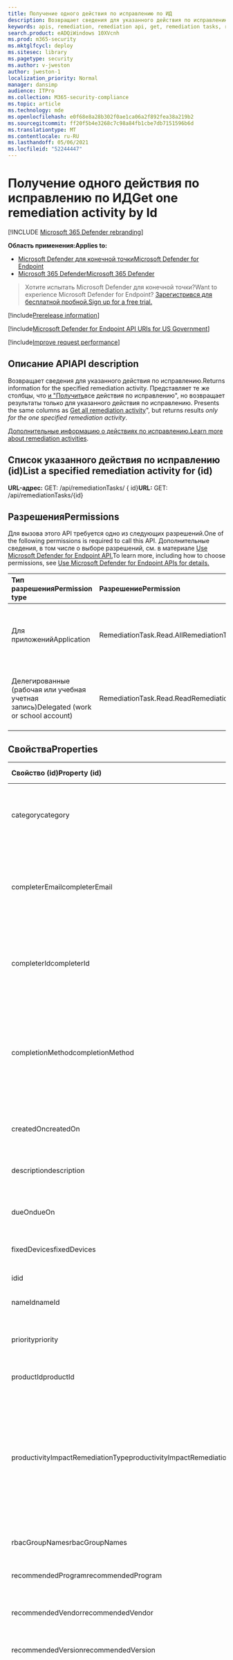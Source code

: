 ```yaml
---
title: Получение одного действия по исправлению по ИД
description: Возвращает сведения для указанного действия по исправлению.
keywords: apis, remediation, remediation api, get, remediation tasks, remediation by ID,
search.product: eADQiWindows 10XVcnh
ms.prod: m365-security
ms.mktglfcycl: deploy
ms.sitesec: library
ms.pagetype: security
ms.author: v-jweston
author: jweston-1
localization_priority: Normal
manager: dansimp
audience: ITPro
ms.collection: M365-security-compliance
ms.topic: article
ms.technology: mde
ms.openlocfilehash: e0f68e8a28b302f0ae1ca06a2f892fea38a219b2
ms.sourcegitcommit: ff20f5b4e3268c7c98a84fb1cbe7db7151596b6d
ms.translationtype: MT
ms.contentlocale: ru-RU
ms.lasthandoff: 05/06/2021
ms.locfileid: "52244447"
---
```

# <a name="get-one-remediation-activity-by-id"></a><span data-ttu-id="533e3-104">Получение одного действия по исправлению по ИД</span><span class="sxs-lookup"><span data-stu-id="533e3-104">Get one remediation activity by Id</span></span>

[!INCLUDE [Microsoft 365 Defender rebranding](../../includes/microsoft-defender.md)]

<span data-ttu-id="533e3-105">**Область применения:**</span><span class="sxs-lookup"><span data-stu-id="533e3-105">**Applies to:**</span></span>

- [<span data-ttu-id="533e3-106">Microsoft Defender для конечной точки</span><span class="sxs-lookup"><span data-stu-id="533e3-106">Microsoft Defender for Endpoint</span></span>](https://go.microsoft.com/fwlink/p/?linkid=2154037)
- [<span data-ttu-id="533e3-107">Microsoft 365 Defender</span><span class="sxs-lookup"><span data-stu-id="533e3-107">Microsoft 365 Defender</span></span>](https://go.microsoft.com/fwlink/?linkid=2118804)

> <span data-ttu-id="533e3-108">Хотите испытать Microsoft Defender для конечной точки?</span><span class="sxs-lookup"><span data-stu-id="533e3-108">Want to experience Microsoft Defender for Endpoint?</span></span> [<span data-ttu-id="533e3-109">Зарегистрився для бесплатной пробной.</span><span class="sxs-lookup"><span data-stu-id="533e3-109">Sign up for a free trial.</span></span>](https://www.microsoft.com/microsoft-365/windows/microsoft-defender-atp?ocid=docs-wdatp-exposedapis-abovefoldlink)

[!include[Prerelease information](../../includes/prerelease.md)]

[!include[Microsoft Defender for Endpoint API URIs for US Government](../../includes/microsoft-defender-api-usgov.md)]

[!include[Improve request performance](../../includes/improve-request-performance.md)]

## <a name="api-description"></a><span data-ttu-id="533e3-110">Описание API</span><span class="sxs-lookup"><span data-stu-id="533e3-110">API description</span></span>

<span data-ttu-id="533e3-111">Возвращает сведения для указанного действия по исправлению.</span><span class="sxs-lookup"><span data-stu-id="533e3-111">Returns information for the specified remediation activity.</span></span> <span data-ttu-id="533e3-112">Представляет те же столбцы, что [и "Получить](get-remediation-all-activities.md)все действия по исправлению", но возвращает результаты только для указанного действия по исправлению. </span><span class="sxs-lookup"><span data-stu-id="533e3-112">Presents the same columns as [Get all remediation activity](get-remediation-all-activities.md)", but returns results _only for the one specified remediation activity_.</span></span>

<span data-ttu-id="533e3-113">[Дополнительные информацию о действиях по исправлению.](tvm-remediation.md)</span><span class="sxs-lookup"><span data-stu-id="533e3-113">[Learn more about remediation activities](tvm-remediation.md).</span></span>

## <a name="list-a-specified-remediation-activity-for-id"></a><span data-ttu-id="533e3-114">Список указанного действия по исправлению (id)</span><span class="sxs-lookup"><span data-stu-id="533e3-114">List a specified remediation activity for (id)</span></span>

<span data-ttu-id="533e3-115">**URL-адрес:** GET: /api/remediationTasks/ \{ id\}</span><span class="sxs-lookup"><span data-stu-id="533e3-115">**URL:** GET: /api/remediationTasks/\{id\}</span></span>

## <a name="permissions"></a><span data-ttu-id="533e3-116">Разрешения</span><span class="sxs-lookup"><span data-stu-id="533e3-116">Permissions</span></span>

<span data-ttu-id="533e3-117">Для вызова этого API требуется одно из следующих разрешений.</span><span class="sxs-lookup"><span data-stu-id="533e3-117">One of the following permissions is required to call this API.</span></span> <span data-ttu-id="533e3-118">Дополнительные сведения, в том числе о выборе разрешений, см. в материале [Use Microsoft Defender for Endpoint API.](apis-intro.md)</span><span class="sxs-lookup"><span data-stu-id="533e3-118">To learn more, including how to choose permissions, see [Use Microsoft Defender for Endpoint APIs for details.](apis-intro.md)</span></span>

<span data-ttu-id="533e3-119">Тип разрешения</span><span class="sxs-lookup"><span data-stu-id="533e3-119">Permission type</span></span> | <span data-ttu-id="533e3-120">Разрешение</span><span class="sxs-lookup"><span data-stu-id="533e3-120">Permission</span></span> | <span data-ttu-id="533e3-121">Имя отображения разрешений</span><span class="sxs-lookup"><span data-stu-id="533e3-121">Permission display name</span></span>
:---|:---|:---
<span data-ttu-id="533e3-122">Для приложений</span><span class="sxs-lookup"><span data-stu-id="533e3-122">Application</span></span> | <span data-ttu-id="533e3-123">RemediationTask.Read.All</span><span class="sxs-lookup"><span data-stu-id="533e3-123">RemediationTask.Read.All</span></span> | <span data-ttu-id="533e3-124">\'Чтение сведений об уязвимостях управления угрозами и уязвимостью\'</span><span class="sxs-lookup"><span data-stu-id="533e3-124">\'Read Threat and Vulnerability Management vulnerability information\'</span></span>
<span data-ttu-id="533e3-125">Делегированные (рабочая или учебная учетная запись)</span><span class="sxs-lookup"><span data-stu-id="533e3-125">Delegated (work or school account)</span></span> | <span data-ttu-id="533e3-126">RemediationTask.Read.Read</span><span class="sxs-lookup"><span data-stu-id="533e3-126">RemediationTask.Read.Read</span></span> | <span data-ttu-id="533e3-127">\'Чтение сведений об уязвимостях управления угрозами и уязвимостью\'</span><span class="sxs-lookup"><span data-stu-id="533e3-127">\'Read Threat and Vulnerability Management vulnerability information\'</span></span>

## <a name="properties"></a><span data-ttu-id="533e3-128">Свойства</span><span class="sxs-lookup"><span data-stu-id="533e3-128">Properties</span></span>

<span data-ttu-id="533e3-129">Свойство (id)</span><span class="sxs-lookup"><span data-stu-id="533e3-129">Property (id)</span></span> | <span data-ttu-id="533e3-130">Тип данных</span><span class="sxs-lookup"><span data-stu-id="533e3-130">Data type</span></span> | <span data-ttu-id="533e3-131">Описание</span><span class="sxs-lookup"><span data-stu-id="533e3-131">Description</span></span> | <span data-ttu-id="533e3-132">Пример возвращенного значения</span><span class="sxs-lookup"><span data-stu-id="533e3-132">Example of a returned value</span></span>
:---|:---|:---|:---
<span data-ttu-id="533e3-133">category</span><span class="sxs-lookup"><span data-stu-id="533e3-133">category</span></span> | <span data-ttu-id="533e3-134">String</span><span class="sxs-lookup"><span data-stu-id="533e3-134">String</span></span> | <span data-ttu-id="533e3-135">Категория действия по исправлению (конфигурация программного обеспечения и безопасности)</span><span class="sxs-lookup"><span data-stu-id="533e3-135">Category of the remediation activity (Software/Security configuration)</span></span> | <span data-ttu-id="533e3-136">Программное обеспечение</span><span class="sxs-lookup"><span data-stu-id="533e3-136">Software</span></span>
<span data-ttu-id="533e3-137">completerEmail</span><span class="sxs-lookup"><span data-stu-id="533e3-137">completerEmail</span></span> | <span data-ttu-id="533e3-138">Строка</span><span class="sxs-lookup"><span data-stu-id="533e3-138">String</span></span> | <span data-ttu-id="533e3-139">Если действие по исправлению было выполнено вручную кем-то, в этом столбце содержится их электронная почта.</span><span class="sxs-lookup"><span data-stu-id="533e3-139">If the remediation activity was manually completed by someone, this column contains their email</span></span> | <span data-ttu-id="533e3-140">null</span><span class="sxs-lookup"><span data-stu-id="533e3-140">null</span></span>
<span data-ttu-id="533e3-141">completerId</span><span class="sxs-lookup"><span data-stu-id="533e3-141">completerId</span></span> | <span data-ttu-id="533e3-142">Строка</span><span class="sxs-lookup"><span data-stu-id="533e3-142">String</span></span> | <span data-ttu-id="533e3-143">Если действие по исправлению было выполнено вручную кем-то, этот столбец содержит их объектный id</span><span class="sxs-lookup"><span data-stu-id="533e3-143">If the remediation activity was manually completed by someone, this column contains their object id</span></span> | <span data-ttu-id="533e3-144">null</span><span class="sxs-lookup"><span data-stu-id="533e3-144">null</span></span>
<span data-ttu-id="533e3-145">completionMethod</span><span class="sxs-lookup"><span data-stu-id="533e3-145">completionMethod</span></span> | <span data-ttu-id="533e3-146">Строка</span><span class="sxs-lookup"><span data-stu-id="533e3-146">String</span></span> | <span data-ttu-id="533e3-147">Действие по исправлению может быть выполнено "автоматически" (если все устройства исправлены) или "вручную" человеком, который выбирает "метку как завершенную"</span><span class="sxs-lookup"><span data-stu-id="533e3-147">A remediation activity can be completed “automatically” (if all the devices are patched) or “manually” by a person who selects “mark as completed”</span></span> | <span data-ttu-id="533e3-148">Автоматически</span><span class="sxs-lookup"><span data-stu-id="533e3-148">Automatic</span></span>
<span data-ttu-id="533e3-149">createdOn</span><span class="sxs-lookup"><span data-stu-id="533e3-149">createdOn</span></span> | <span data-ttu-id="533e3-150">DateTime</span><span class="sxs-lookup"><span data-stu-id="533e3-150">DateTime</span></span> | <span data-ttu-id="533e3-151">Время создания этого действия по исправлению</span><span class="sxs-lookup"><span data-stu-id="533e3-151">Time this remediation activity was created</span></span> | <span data-ttu-id="533e3-152">2021-01-12T18:54:11.5499478Z</span><span class="sxs-lookup"><span data-stu-id="533e3-152">2021-01-12T18:54:11.5499478Z</span></span>
<span data-ttu-id="533e3-153">description</span><span class="sxs-lookup"><span data-stu-id="533e3-153">description</span></span> | <span data-ttu-id="533e3-154">Строка</span><span class="sxs-lookup"><span data-stu-id="533e3-154">String</span></span> | <span data-ttu-id="533e3-155">Описание этого действия по исправлению</span><span class="sxs-lookup"><span data-stu-id="533e3-155">Description of this remediation activity</span></span> | <span data-ttu-id="533e3-156">Обновите Microsoft Silverlight в более поздней версии, чтобы устранить известные уязвимости, влияющие на устройства.</span><span class="sxs-lookup"><span data-stu-id="533e3-156">Update Microsoft Silverlight  to a later version to mitigate known vulnerabilities affecting your devices.</span></span>
<span data-ttu-id="533e3-157">dueOn</span><span class="sxs-lookup"><span data-stu-id="533e3-157">dueOn</span></span> | <span data-ttu-id="533e3-158">DateTime</span><span class="sxs-lookup"><span data-stu-id="533e3-158">DateTime</span></span> | <span data-ttu-id="533e3-159">Дата, установленная создателем для этого действия по исправлению</span><span class="sxs-lookup"><span data-stu-id="533e3-159">Due date the creator set for this remediation activity</span></span> | <span data-ttu-id="533e3-160">2021-01-13T00:00:00Z</span><span class="sxs-lookup"><span data-stu-id="533e3-160">2021-01-13T00:00:00Z</span></span>
<span data-ttu-id="533e3-161">fixedDevices</span><span class="sxs-lookup"><span data-stu-id="533e3-161">fixedDevices</span></span> |  | <span data-ttu-id="533e3-162">Количество исправленных устройств</span><span class="sxs-lookup"><span data-stu-id="533e3-162">The number of devices that have been fixed</span></span> | <span data-ttu-id="533e3-163">2</span><span class="sxs-lookup"><span data-stu-id="533e3-163">2</span></span>
<span data-ttu-id="533e3-164">id</span><span class="sxs-lookup"><span data-stu-id="533e3-164">id</span></span> | <span data-ttu-id="533e3-165">Строка</span><span class="sxs-lookup"><span data-stu-id="533e3-165">String</span></span> | <span data-ttu-id="533e3-166">ID этого действия по исправлению</span><span class="sxs-lookup"><span data-stu-id="533e3-166">ID of this remediation activity</span></span> | <span data-ttu-id="533e3-167">097d9735-5479-4899-b1b7-77398899df92</span><span class="sxs-lookup"><span data-stu-id="533e3-167">097d9735-5479-4899-b1b7-77398899df92</span></span>
<span data-ttu-id="533e3-168">nameId</span><span class="sxs-lookup"><span data-stu-id="533e3-168">nameId</span></span> | <span data-ttu-id="533e3-169">Строка</span><span class="sxs-lookup"><span data-stu-id="533e3-169">String</span></span> | <span data-ttu-id="533e3-170">Связанное имя продукта</span><span class="sxs-lookup"><span data-stu-id="533e3-170">Related product name</span></span> | <span data-ttu-id="533e3-171">Microsoft Silverlight</span><span class="sxs-lookup"><span data-stu-id="533e3-171">Microsoft Silverlight</span></span>
<span data-ttu-id="533e3-172">priority</span><span class="sxs-lookup"><span data-stu-id="533e3-172">priority</span></span> | <span data-ttu-id="533e3-173">Строка</span><span class="sxs-lookup"><span data-stu-id="533e3-173">String</span></span> | <span data-ttu-id="533e3-174">Приоритет, установленный создателем для этого действия по исправлению (High\Medium\Low)</span><span class="sxs-lookup"><span data-stu-id="533e3-174">Priority the creator set for this remediation activity (High\Medium\Low)</span></span> | <span data-ttu-id="533e3-175">Высокий</span><span class="sxs-lookup"><span data-stu-id="533e3-175">High</span></span>
<span data-ttu-id="533e3-176">productId</span><span class="sxs-lookup"><span data-stu-id="533e3-176">productId</span></span> | <span data-ttu-id="533e3-177">Строка</span><span class="sxs-lookup"><span data-stu-id="533e3-177">String</span></span> | <span data-ttu-id="533e3-178">Соответствующий ID продукта</span><span class="sxs-lookup"><span data-stu-id="533e3-178">Related product ID</span></span> | <span data-ttu-id="533e3-179">microsoft-__-silverlight</span><span class="sxs-lookup"><span data-stu-id="533e3-179">microsoft-_-silverlight</span></span>
<span data-ttu-id="533e3-180">productivityImpactRemediationType</span><span class="sxs-lookup"><span data-stu-id="533e3-180">productivityImpactRemediationType</span></span> | <span data-ttu-id="533e3-181">Строка</span><span class="sxs-lookup"><span data-stu-id="533e3-181">String</span></span> | <span data-ttu-id="533e3-182">Несколько изменений конфигурации можно запросить только для устройств без влияния пользователя.</span><span class="sxs-lookup"><span data-stu-id="533e3-182">A few configuration changes could be requested only for devices with no user impact.</span></span> <span data-ttu-id="533e3-183">Это значение указывает на выбор между "всеми выставленными устройствами" или "только устройствами без влияния пользователя".</span><span class="sxs-lookup"><span data-stu-id="533e3-183">This value indicate the selection between “all exposed devices” or “only devices with no user impact.”</span></span> | <span data-ttu-id="533e3-184">AllExposedAssets</span><span class="sxs-lookup"><span data-stu-id="533e3-184">AllExposedAssets</span></span>
<span data-ttu-id="533e3-185">rbacGroupNames</span><span class="sxs-lookup"><span data-stu-id="533e3-185">rbacGroupNames</span></span> | <span data-ttu-id="533e3-186">Строка</span><span class="sxs-lookup"><span data-stu-id="533e3-186">String</span></span> | <span data-ttu-id="533e3-187">Связанные имена групп устройств</span><span class="sxs-lookup"><span data-stu-id="533e3-187">Related device group names</span></span> | <span data-ttu-id="533e3-188">[ "Windows Серверы", "Windows 10" ]</span><span class="sxs-lookup"><span data-stu-id="533e3-188">[ "Windows Servers", "Windows 10" ]</span></span>
<span data-ttu-id="533e3-189">recommendedProgram</span><span class="sxs-lookup"><span data-stu-id="533e3-189">recommendedProgram</span></span> | <span data-ttu-id="533e3-190">Строка</span><span class="sxs-lookup"><span data-stu-id="533e3-190">String</span></span> | <span data-ttu-id="533e3-191">Рекомендуемая программа для обновления до</span><span class="sxs-lookup"><span data-stu-id="533e3-191">Recommended program to upgrade to</span></span> | <span data-ttu-id="533e3-192">null</span><span class="sxs-lookup"><span data-stu-id="533e3-192">null</span></span>
<span data-ttu-id="533e3-193">recommendedVendor</span><span class="sxs-lookup"><span data-stu-id="533e3-193">recommendedVendor</span></span> | <span data-ttu-id="533e3-194">Строка</span><span class="sxs-lookup"><span data-stu-id="533e3-194">String</span></span> | <span data-ttu-id="533e3-195">Рекомендуемый поставщик для обновления до</span><span class="sxs-lookup"><span data-stu-id="533e3-195">Recommended vendor to upgrade to</span></span> | <span data-ttu-id="533e3-196">null</span><span class="sxs-lookup"><span data-stu-id="533e3-196">null</span></span>
<span data-ttu-id="533e3-197">recommendedVersion</span><span class="sxs-lookup"><span data-stu-id="533e3-197">recommendedVersion</span></span> | <span data-ttu-id="533e3-198">Строка</span><span class="sxs-lookup"><span data-stu-id="533e3-198">String</span></span> | <span data-ttu-id="533e3-199">Рекомендуемая версия для обновления и обновления до</span><span class="sxs-lookup"><span data-stu-id="533e3-199">Recommended version to update/upgrade to</span></span> | <span data-ttu-id="533e3-200">null</span><span class="sxs-lookup"><span data-stu-id="533e3-200">null</span></span>
<span data-ttu-id="533e3-201">relatedComponent</span><span class="sxs-lookup"><span data-stu-id="533e3-201">relatedComponent</span></span> | <span data-ttu-id="533e3-202">Строка</span><span class="sxs-lookup"><span data-stu-id="533e3-202">String</span></span> | <span data-ttu-id="533e3-203">Связанный компонент этого действия по исправлению (аналогичный связанному компоненту для рекомендации по безопасности)</span><span class="sxs-lookup"><span data-stu-id="533e3-203">Related component of this remediation activity (similar to the related component for a security recommendation)</span></span> | <span data-ttu-id="533e3-204">Microsoft Microsoft Silverlight</span><span class="sxs-lookup"><span data-stu-id="533e3-204">Microsoft Microsoft Silverlight</span></span>
<span data-ttu-id="533e3-205">requesterEmail</span><span class="sxs-lookup"><span data-stu-id="533e3-205">requesterEmail</span></span> | <span data-ttu-id="533e3-206">Строка</span><span class="sxs-lookup"><span data-stu-id="533e3-206">String</span></span> | <span data-ttu-id="533e3-207">Адрес электронной почты создателя</span><span class="sxs-lookup"><span data-stu-id="533e3-207">Creator email address</span></span> | <span data-ttu-id="533e3-208">globaladmin@UserName.contoso.com</span><span class="sxs-lookup"><span data-stu-id="533e3-208">globaladmin@UserName.contoso.com</span></span>
<span data-ttu-id="533e3-209">requesterId</span><span class="sxs-lookup"><span data-stu-id="533e3-209">requesterId</span></span> | <span data-ttu-id="533e3-210">Строка</span><span class="sxs-lookup"><span data-stu-id="533e3-210">String</span></span> | <span data-ttu-id="533e3-211">ID объекта Creator</span><span class="sxs-lookup"><span data-stu-id="533e3-211">Creator object id</span></span> | <span data-ttu-id="533e3-212">r647211f-2e16-43f2-a480-16ar3a2a796r</span><span class="sxs-lookup"><span data-stu-id="533e3-212">r647211f-2e16-43f2-a480-16ar3a2a796r</span></span>
<span data-ttu-id="533e3-213">requesterNotes</span><span class="sxs-lookup"><span data-stu-id="533e3-213">requesterNotes</span></span> | <span data-ttu-id="533e3-214">Строка</span><span class="sxs-lookup"><span data-stu-id="533e3-214">String</span></span> | <span data-ttu-id="533e3-215">Заметки (бесплатный текст), добавленные создателем для этого действия по исправлению</span><span class="sxs-lookup"><span data-stu-id="533e3-215">The notes (free text) the creator added for this remediation activity</span></span> | <span data-ttu-id="533e3-216">null</span><span class="sxs-lookup"><span data-stu-id="533e3-216">null</span></span>
<span data-ttu-id="533e3-217">scid</span><span class="sxs-lookup"><span data-stu-id="533e3-217">scid</span></span> | <span data-ttu-id="533e3-218">Строка</span><span class="sxs-lookup"><span data-stu-id="533e3-218">String</span></span> | <span data-ttu-id="533e3-219">SCID связанной рекомендации по безопасности</span><span class="sxs-lookup"><span data-stu-id="533e3-219">SCID of the related security recommendation</span></span> | <span data-ttu-id="533e3-220">null</span><span class="sxs-lookup"><span data-stu-id="533e3-220">null</span></span>
<span data-ttu-id="533e3-221">status</span><span class="sxs-lookup"><span data-stu-id="533e3-221">status</span></span> | <span data-ttu-id="533e3-222">String</span><span class="sxs-lookup"><span data-stu-id="533e3-222">String</span></span> | <span data-ttu-id="533e3-223">Состояние действия по исправлению (Active/Completed)</span><span class="sxs-lookup"><span data-stu-id="533e3-223">Remediation activity status (Active/Completed)</span></span> | <span data-ttu-id="533e3-224">Активное</span><span class="sxs-lookup"><span data-stu-id="533e3-224">Active</span></span>
<span data-ttu-id="533e3-225">statusLastModifiedOn</span><span class="sxs-lookup"><span data-stu-id="533e3-225">statusLastModifiedOn</span></span> | <span data-ttu-id="533e3-226">DateTime</span><span class="sxs-lookup"><span data-stu-id="533e3-226">DateTime</span></span> | <span data-ttu-id="533e3-227">Дата обновления поля состояния</span><span class="sxs-lookup"><span data-stu-id="533e3-227">Date when the status field was updated</span></span> | <span data-ttu-id="533e3-228">2021-01-12T18:54:11.5499487Z</span><span class="sxs-lookup"><span data-stu-id="533e3-228">2021-01-12T18:54:11.5499487Z</span></span>
<span data-ttu-id="533e3-229">targetDevices</span><span class="sxs-lookup"><span data-stu-id="533e3-229">targetDevices</span></span> | <span data-ttu-id="533e3-230">Длинное целое</span><span class="sxs-lookup"><span data-stu-id="533e3-230">Long</span></span> | <span data-ttu-id="533e3-231">Количество открытых устройств, к которые применяется это исправление</span><span class="sxs-lookup"><span data-stu-id="533e3-231">Number of exposed devices that this remediation is applicable to</span></span> | <span data-ttu-id="533e3-232">43</span><span class="sxs-lookup"><span data-stu-id="533e3-232">43</span></span>
<span data-ttu-id="533e3-233">title</span><span class="sxs-lookup"><span data-stu-id="533e3-233">title</span></span> | <span data-ttu-id="533e3-234">Строка</span><span class="sxs-lookup"><span data-stu-id="533e3-234">String</span></span> | <span data-ttu-id="533e3-235">Название этого действия по исправлению</span><span class="sxs-lookup"><span data-stu-id="533e3-235">Title of this remediation activity</span></span> | <span data-ttu-id="533e3-236">Microsoft Silverlight</span><span class="sxs-lookup"><span data-stu-id="533e3-236">Microsoft Silverlight</span></span>
<span data-ttu-id="533e3-237">type</span><span class="sxs-lookup"><span data-stu-id="533e3-237">type</span></span> | <span data-ttu-id="533e3-238">Строка</span><span class="sxs-lookup"><span data-stu-id="533e3-238">String</span></span> | <span data-ttu-id="533e3-239">Тип устранения</span><span class="sxs-lookup"><span data-stu-id="533e3-239">Remediation type</span></span> | <span data-ttu-id="533e3-240">Update</span><span class="sxs-lookup"><span data-stu-id="533e3-240">Update</span></span>
<span data-ttu-id="533e3-241">vendorId</span><span class="sxs-lookup"><span data-stu-id="533e3-241">vendorId</span></span> | <span data-ttu-id="533e3-242">Строка</span><span class="sxs-lookup"><span data-stu-id="533e3-242">String</span></span> | <span data-ttu-id="533e3-243">Имя связанного поставщика</span><span class="sxs-lookup"><span data-stu-id="533e3-243">Related vendor name</span></span> | <span data-ttu-id="533e3-244">Корпорация Майкрософт</span><span class="sxs-lookup"><span data-stu-id="533e3-244">Microsoft</span></span>

## <a name="example"></a><span data-ttu-id="533e3-245">Пример</span><span class="sxs-lookup"><span data-stu-id="533e3-245">Example</span></span>

### <a name="request-example"></a><span data-ttu-id="533e3-246">Пример запроса</span><span class="sxs-lookup"><span data-stu-id="533e3-246">Request example</span></span>

```http
GET https://api-luna.securitycenter.windows.com/api/remediationtasks/03942ef5-aecb-4c6e-b555-d6a97013844c
```

### <a name="response-example"></a><span data-ttu-id="533e3-247">Пример ответа</span><span class="sxs-lookup"><span data-stu-id="533e3-247">Response example</span></span>

```json
{ 
    "@odata.context": "https://wpatdadi-luna-stg.cloudapp.net/api/$metadata#RemediationTasks/$entity", 
    "id": "03942ef5-aecb-4c6e-b555-d6a97013844c", 
    "title": "Update Microsoft Silverlight", 
    "createdOn": "2021-02-10T13:20:36.4718166Z", 
    "requesterId": "65548a1d-efo0-4a7a-8d19-1b967b5c36f4", 
    "requesterEmail": "user1@contoso.com", 
    "status": "Active", 
    "statusLastModifiedOn": "2021-02-10T13:20:36.4719698Z", 
    "description": "Update Silverlight to a later version to mitigate 55 known vulnerabilities affecting your devices. Doing so can help lessen the security risk to your organization due to versions which have reached their end-of-support.  ", 
    "relatedComponent": "Microsoft Silverlight", 
    "targetDevices": 18511, 
    "rbacGroupNames": [ 
        "UnassignedGroup", 
        "hhh" 
    ], 
    "fixedDevices": 2866, 
    "requesterNotes": "test", 
    "dueOn": "2021-02-11T00:00:00Z", 
    "category": "Software", 
    "productivityImpactRemediationType": null, 
    "priority": "Medium", 
    "completionMethod": null, 
    "completerId": null, 
    "completerEmail": null, 
    "scid": null, 
    "type": "Update", 
    "productId": "microsoft-_-silverlight", 
    "vendorId": "microsoft", 
    "nameId": "silverlight", 
    "recommendedVersion": null, 
    "recommendedVendor": null, 
    "recommendedProgram": null 
} 
```

## <a name="see-also"></a><span data-ttu-id="533e3-248">См. также</span><span class="sxs-lookup"><span data-stu-id="533e3-248">See also</span></span>

- [<span data-ttu-id="533e3-249">Методы и свойства по исправлению</span><span class="sxs-lookup"><span data-stu-id="533e3-249">Remediation methods and properties</span></span>](get-remediation-methods-properties.md)

- [<span data-ttu-id="533e3-250">Перечисление всех действий по исправлению</span><span class="sxs-lookup"><span data-stu-id="533e3-250">List all remediation activities</span></span>](get-remediation-all-activities.md)

- [<span data-ttu-id="533e3-251">Перечисление устройств, затрагиваемых одним действием по исправлению</span><span class="sxs-lookup"><span data-stu-id="533e3-251">List exposed devices of one remediation activity</span></span>](get-remediation-exposed-devices-activities.md)

- [<span data-ttu-id="533e3-252">Риск на основе угрозы & управление уязвимостями</span><span class="sxs-lookup"><span data-stu-id="533e3-252">Risk-based threat & vulnerability management</span></span>](next-gen-threat-and-vuln-mgt.md)

- [<span data-ttu-id="533e3-253">Уязвимости в организации</span><span class="sxs-lookup"><span data-stu-id="533e3-253">Vulnerabilities in your organization</span></span>](tvm-weaknesses.md)
